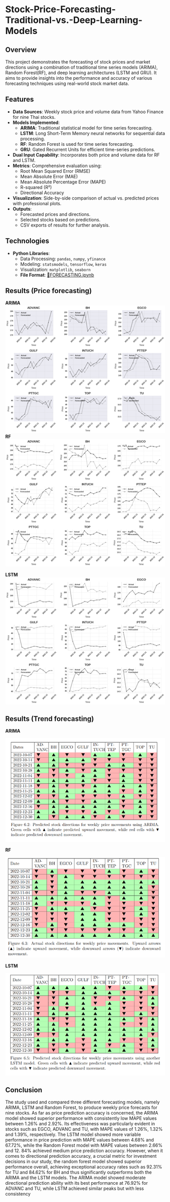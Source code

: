 # Stock-Price-Forecasting-Traditional-vs.-Deep-Learning-Models

## Overview  
This project demonstrates the forecasting of stock prices and market directions using a combination of traditional time series models (ARIMA), Random Forest(RF), and deep learning architectures (LSTM and GRU). It aims to provide insights into the performance and accuracy of various forecasting techniques using real-world stock market data.
## Features  
- **Data Sources**: Weekly stock price and volume data from Yahoo Finance for nine Thai stocks.  
- **Models Implemented**:
  - **ARIMA**: Traditional statistical model for time series forecasting.
  - **LSTM**: Long Short-Term Memory neural networks for sequential data processing.
  - **RF**: Random Forest is used for time series forecasting.
  - **GRU**: Gated Recurrent Units for efficient time-series predictions.
- **Dual Input Capability**: Incorporates both price and volume data for RF and LSTM.  
- **Metrics**: Comprehensive evaluation using:
  - Root Mean Squared Error (RMSE)
  - Mean Absolute Error (MAE)
  - Mean Absolute Percentage Error (MAPE)
  - R-squared (R²)
  - Directional Accuracy  
- **Visualization**: Side-by-side comparison of actual vs. predicted prices with professional plots.
- **Outputs**:
  - Forecasted prices and directions.
  - Selected stocks based on predictions.
  - CSV exports of results for further analysis.

## Technologies  
- **Python Libraries**:
  - Data Processing: `pandas`, `numpy`, `yfinance`
  - Modeling: `statsmodels`, `tensorflow`, `keras`
  - Visualization: `matplotlib`, `seaborn`
  - **File Format**: [📘FORECASTING.ipynb](FORECASTING.ipynb)


## Results (Price forecasting)
**ARIMA**
![ARIMA model](arima_results.png)
**RF**
![RF model](rf-results.png)

**LSTM**
![LSTM model](lstm_results.png)

## Results (Trend forecasting)
**ARIMA**

![ARIMA model](ARIMA.PNG)

**RF**

![RF model](RF.PNG)

**LSTM**

![LSTM model](LSTM.PNG) 

## Conclusion
 The study used and compared three different forecasting models, namely ARIMA, LSTM and
Random Forest, to produce weekly price forecasts for nine stocks. 
As far as price prediction accuracy is concerned, the ARIMA model showed
superior performance with consistently low MAPE values between 1.26% and 2.92%.
Its effectiveness was particularly evident in stocks such as EGCO, ADVANC and
TU, with MAPE values of 1.26%, 1.32% and 1.39%, respectively. The LSTM model
showed more variable performance in price prediction with MAPE values between
4.68% and 67.72%, while the Random Forest model with MAPE values between
2.66% and 12. 84% achieved medium price prediction accuracy. However, when it
comes to directional prediction accuracy, a crucial metric for investment decisions in
our study, the random forest model showed superior performance overall, achieving
exceptional accuracy rates such as 92.31% for TU and 84.62% for BH and thus
significantly outperforms both the ARIMA and the LSTM models. The ARIMA
model showed moderate directional prediction ability with its best performance at
76.92% for ADVANC and TU, while LSTM achieved similar peaks but with less
consistency




